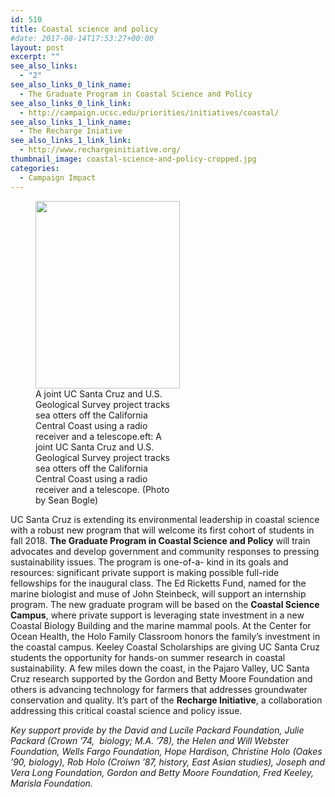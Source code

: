 ```yaml
---
id: 510
title: Coastal science and policy
#date: 2017-08-14T17:53:27+00:00
layout: post
excerpt: ""
see_also_links:
  - "2"
see_also_links_0_link_name:
  - The Graduate Program in Coastal Science and Policy
see_also_links_0_link_link:
  - http://campaign.ucsc.edu/priorities/initiatives/coastal/
see_also_links_1_link_name:
  - The Recharge Iniative
see_also_links_1_link_link:
  - http://www.rechargeinitiative.org/
thumbnail_image: coastal-science-and-policy-cropped.jpg
categories:
  - Campaign Impact
---
```

<figure id="attachment_2796" style="width: 231px" class="wp-caption alignright"><img class="wp-image-2796 size-medium" src="http://live-ucsc-giving.pantheonsite.io/wp-content/uploads/2017/09/coastal-science-and-policy-231x300.jpg" alt="" width="231" height="300" srcset="https://ucsc-giving.lndo.site/wp-content/uploads/2017/09/coastal-science-and-policy-231x300.jpg 231w, https://ucsc-giving.lndo.site/wp-content/uploads/2017/09/coastal-science-and-policy-768x996.jpg 768w, https://ucsc-giving.lndo.site/wp-content/uploads/2017/09/coastal-science-and-policy-789x1024.jpg 789w, https://ucsc-giving.lndo.site/wp-content/uploads/2017/09/coastal-science-and-policy.jpg 848w" sizes="(max-width: 231px) 100vw, 231px" /><figcaption class="wp-caption-text">A joint UC Santa Cruz and U.S. Geological Survey project tracks sea otters off the California Central Coast using a radio receiver and a telescope.eft: A joint UC Santa Cruz and U.S. Geological Survey project tracks sea otters off the California Central Coast using a radio receiver and a telescope. (Photo by Sean Bogle)</figcaption></figure> 

UC Santa Cruz is extending its environmental leadership in coastal science with a robust new program that will welcome its first cohort of students in fall 2018. **The Graduate Program in Coastal Science and Policy** will train advocates and develop government and community responses to pressing sustainability issues. The program is one-of-a- kind in its goals and resources: significant private support is making possible full-ride fellowships for the inaugural class. The Ed Ricketts Fund, named for the marine biologist and muse of John Steinbeck, will support an internship program. The new graduate program will be based on the **Coastal Science Campus**, where private support is leveraging state investment in a new Coastal Biology Building and the marine mammal pools. At the Center for Ocean Health, the Holo Family Classroom honors the family’s investment in the coastal campus. Keeley Coastal Scholarships are giving UC Santa Cruz students the opportunity for hands-on summer research in coastal sustainability. A few miles down the coast, in the Pajaro Valley, UC Santa Cruz research supported by the Gordon and Betty Moore Foundation and others is advancing technology for farmers that addresses groundwater conservation and quality. It’s part of the **Recharge Initiative**, a collaboration addressing this critical coastal science and policy issue.

_Key support provide by the David and Lucile Packard Foundation, Julie Packard (Crown &#8217;74,  biology; M.A. &#8217;78), the Helen and Will Webster Foundation, Wells Fargo Foundation, Hope Hardison, Christine Holo (Oakes &#8217;90, biology), Rob Holo (Croiwn &#8217;87, history, East Asian studies), Joseph and Vera Long Foundation, Gordon and Betty Moore Foundation, Fred Keeley, Marisla Foundation._
